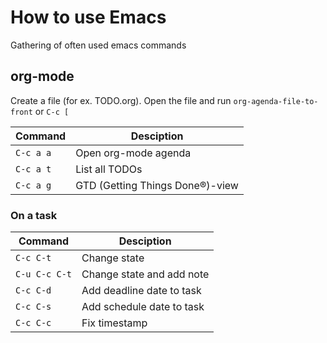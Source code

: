 # How to use Emacs
Gathering of often used emacs commands

## org-mode
Create a file (for ex. TODO.org). Open the file and run `org-agenda-file-to-front` or `C-c [`

| Command     | Desciption               |
|-------------|--------------------------|
| `C-c a a`   |  Open org-mode agenda
| `C-c a t`   |  List all TODOs
| `C-c a g`   |  GTD (Getting Things Done®)-view



### On a task

| Command      | Desciption               |
|--------------|--------------------------|
| `C-c C-t`    | Change state 
| `C-u C-c C-t`| Change state and add note
| `C-c C-d`    | Add deadline date to task
| `C-c C-s`    | Add schedule date to task
| `C-c C-c`    | Fix timestamp 

